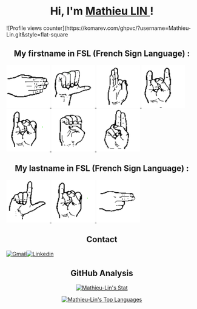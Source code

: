 <h1 align="center">Hi, I'm <a href="https://mathieu-lin.github.io/">Mathieu LIN </a>!</h1>
![Profile views counter](https://komarev.com/ghpvc/?username=Mathieu-Lin.git&style=flat-square
<h2 align="center"> My firstname in FSL (French Sign Language) : </h2>

<p style="display: flex;">   
    <a href="https://github.com/Mathieu-LIN" style="align: center;">
        <img style="width: 115px; height: 112px;" src="./assets/m.png" alt="m">
        <img style="width: 115px; height: 112px;" src="./assets/a.png" alt="a">
        <img style="width: 115px; height: 112px;" src="./assets/t.png" alt="t">
        <img style="width: 115px; height: 112px;" src="./assets/h.png" alt="h">
        <img style="width: 115px; height: 112px;" src="./assets/i.png" alt="i">
        <img style="width: 115px; height: 112px;" src="./assets/e.png" alt="e">
        <img style="width: 115px; height: 112px;" src="./assets/u.png" alt="u">
    </a> 
</p>

<h2 align="center"> My lastname in FSL (French Sign Language) : </h2>

<p style="display: flex;">   
    <a href="https://github.com/Mathieu-LIN" style="align: center;">
        <img style="width: 115px; height: 112px;" src="./assets/l.png" alt="l">
        <img style="width: 115px; height: 112px;" src="./assets/i.png" alt="i">
        <img style="width: 115px; height: 112px;" src="./assets/n.png" alt="n">
    </a> 
</p>

<h2 align="center">Contact</h2>

<p style="display: flex; align: center;">   
    <a href="mailto:work.mathieu.lin@gmail.com">
        <img src="https://img.shields.io/badge/Gmail-D14836?style=for-the-badge&logo=gmail&logoColor=white" alt="Gmail">
    </a>
    <a href="https://www.linkedin.com/in/mathieu-lin/">
        <img src="https://img.shields.io/badge/LinkedIn-0077B5?style=for-the-badge&logo=linkedin&logoColor=white" alt="Linkedin">
    </a>
</p>

<h2 align="center"> GitHub Analysis </h2>

<p align="center">
    <a href="https://github.com/Mathieu-LIN">
        <img src="https://github-readme-stats.vercel.app/api?username=Mathieu-Lin&theme=tokyonight&show_icons=true&hide_border=true&count_private=true" alt="Mathieu-Lin's Stat">
    </a>
</p>
<p align="center">
    <a href="https://github.com/Mathieu-LIN">
        <img src="https://github-readme-stats.vercel.app/api/top-langs/?username=Mathieu-Lin&theme=tokyonight&show_icons=true&hide_border=true&layout=compact" alt="Mathieu-Lin's Top Languages">
    </a>
</p>
